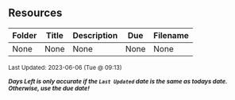 ## Resources

| Folder | Title | Description | Due | Filename |
|-----|-----|-----|-----|-----|
| None | None | None | None | None |

<sup>Last Updated: 2023-06-06 (Tue @ 09:13)</sup> 

<sup>***Days Left is only accurate if the `Last Updated` date is the same as todays date. Otherwise, use the due date!***</sup> 